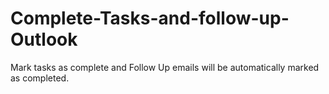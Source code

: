 # Complete-Tasks-and-follow-up-Outlook
Mark tasks as complete and Follow Up emails will be automatically marked as completed.
